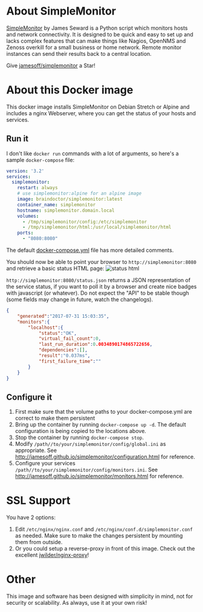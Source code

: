 # About SimpleMonitor

[SimpleMonitor](http://jamesoff.github.io/simplemonitor/) by James Seward is a Python script which monitors hosts and network connectivity. It is designed to be quick and easy to set up and lacks complex features that can make things like Nagios, OpenNMS and Zenoss overkill for a small business or home network. Remote monitor instances can send their results back to a central location.

Give [jamesoff/simplemonitor](https://github.com/jamesoff/simplemonitor) a Star!

# About this Docker image

This docker image installs SimpleMonitor on Debian Stretch or Alpine and includes a nginx Webserver, where you can get the status of your hosts and services.

## Run it

I don't like `docker run` commands with a lot of arguments, so here's a sample `docker-compose` file:
```yml
version: '3.2'
services:
  simplemonitor:
    restart: always
    # use simplemonitor:alpine for an alpine image
    image: braindoctor/simplemonitor:latest
    container_name: simplemonitor
    hostname: simplemonitor.domain.local
    volumes:
      - /tmp/simplemonitor/config:/etc/simplemonitor
      - /tmp/simplemonitor/html:/usr/local/simplemonitor/html
    ports:
      - "8080:8080"
```
The default [docker-compose.yml](https://github.com/BrainDoctor/simplemonitor-docker/blob/master/docker-compose.yml) file has more detailed comments.

You should now be able to point your browser to `http://simplemonitor:8080` and retrieve a basic status HTML page:
![status html](https://user-images.githubusercontent.com/12159026/28783956-43d0d6a8-7612-11e7-9f0c-72c9ee758935.png)

`http://simplemonitor:8080/status.json` returns a JSON representation of the service status, if you want to poll it by a browser and create nice badges with javascript (or whatever). Do not expect the "API" to be stable though (some fields may change in future, watch the changelogs).
```json
{
    "generated":"2017-07-31 15:03:35",
    "monitors":{
        "localhost":{
            "status":"OK",
            "virtual_fail_count":0,
            "last_run_duration":0.0034890174865722656,
            "dependencies":[],
            "result":"0.037ms",
            "first_failure_time":""
        }
    }
}
```

## Configure it

1. First make sure that the volume paths to your docker-compose.yml are correct to make them persistent
2. Bring up the container by running `docker-compose up -d`. The default configuration is being copied to the locations above.
3. Stop the container by running `docker-compose stop`.
4. Modify `/path//to/your/simplemonitor/config/global.ini` as appropriate. See http://jamesoff.github.io/simplemonitor/configuration.html for reference.
5. Configure your services `/path//to/your/simplemonitor/config/monitors.ini`. See http://jamesoff.github.io/simplemonitor/monitors.html for reference.

# SSL Support

You have 2 options:

1. Edit `/etc/nginx/nginx.conf` and `/etc/nginx/conf.d/simplemonitor.conf` as needed. Make sure to make the changes persistent by mounting them from outside.
2. Or you could setup a reverse-proxy in front of this image. Check out the excellent [jwilder/nginx-proxy](https://hub.docker.com/r/jwilder/nginx-proxy/)!

# Other

This image and software has been designed with simplicity in mind, not for security or scalability. As always, use it at your own risk!
